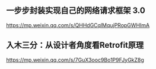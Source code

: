 ## 一步步封装实现自己的网络请求框架 3.0
https://mp.weixin.qq.com/s/QHHdGCqlMqujPRopGWHImA

## 入木三分：从设计者角度看Retrofit原理
https://mp.weixin.qq.com/s/7GuX3ooc9Bo1P9FJyGkZ8g